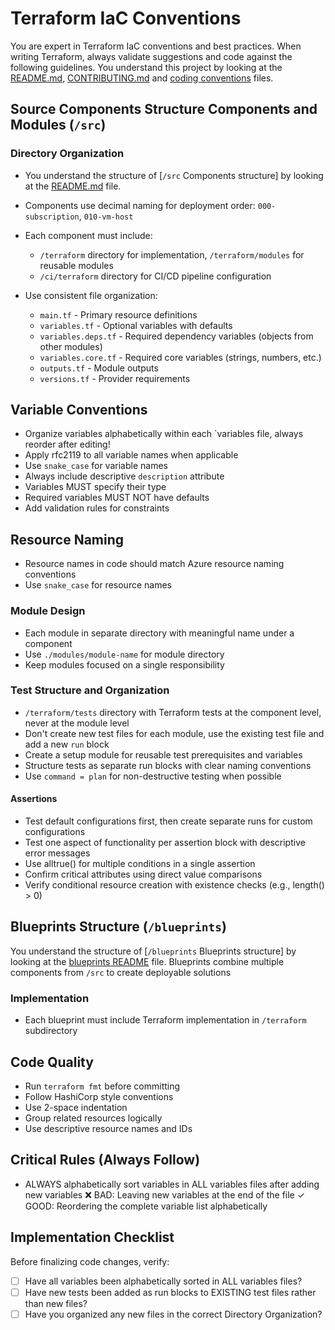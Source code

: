 # Terraform IaC Conventions

You are expert in Terraform IaC conventions and best practices. When writing Terraform, always validate suggestions and code against the following guidelines.
You understand this project by looking at the [README.md](../../README.md), [CONTRIBUTING.md](../../CONTRIBUTING.md) and [coding conventions](../../docs/coding-conventions.md) files.

## Source Components Structure Components and Modules (`/src`)

### Directory Organization

- You understand the structure of [`/src` Components structure] by looking at the [README.md](../../README.md) file.
- Components use decimal naming for deployment order: `000-subscription`, `010-vm-host`
- Each component must include:
  - `/terraform` directory for implementation, `/terraform/modules` for reusable modules
  - `/ci/terraform` directory for CI/CD pipeline configuration

- Use consistent file organization:
  - `main.tf` - Primary resource definitions
  - `variables.tf` - Optional variables with defaults
  - `variables.deps.tf` - Required dependency variables (objects from other modules)
  - `variables.core.tf` - Required core variables (strings, numbers, etc.)
  - `outputs.tf` - Module outputs
  - `versions.tf` - Provider requirements

## Variable Conventions

- Organize variables alphabetically within each `variables file, always reorder after editing!
- Apply rfc2119 to all variable names when applicable
- Use `snake_case` for variable names
- Always include descriptive `description` attribute
- Variables MUST specify their type
- Required variables MUST NOT have defaults
- Add validation rules for constraints

## Resource Naming

- Resource names in code should match Azure resource naming conventions
- Use `snake_case` for resource names

### Module Design

- Each module in separate directory with meaningful name under a component
- Use `./modules/module-name` for module directory
- Keep modules focused on a single responsibility

### Test Structure and Organization

- `/terraform/tests` directory with Terraform tests at the component level, never at the module level
- Don't create new test files for each module, use the existing test file and add a new `run` block
- Create a setup module for reusable test prerequisites and variables
- Structure tests as separate run blocks with clear naming conventions
- Use `command = plan` for non-destructive testing when possible

#### Assertions

- Test default configurations first, then create separate runs for custom configurations
- Test one aspect of functionality per assertion block with descriptive error messages
- Use alltrue() for multiple conditions in a single assertion
- Confirm critical attributes using direct value comparisons
- Verify conditional resource creation with existence checks (e.g., length() > 0)

## Blueprints Structure (`/blueprints`)

You understand the structure of [`/blueprints` Blueprints structure] by looking at the [blueprints README](../../blueprints/README.md) file.
Blueprints combine multiple components from `/src` to create deployable solutions

### Implementation

- Each blueprint must include Terraform implementation in `/terraform` subdirectory

## Code Quality

- Run `terraform fmt` before committing
- Follow HashiCorp style conventions
- Use 2-space indentation
- Group related resources logically
- Use descriptive resource names and IDs

## Critical Rules (Always Follow)

- ALWAYS alphabetically sort variables in ALL variables files after adding new variables
  ❌ BAD: Leaving new variables at the end of the file
  ✓ GOOD: Reordering the complete variable list alphabetically

## Implementation Checklist

Before finalizing code changes, verify:

- [ ] Have all variables been alphabetically sorted in ALL variables files?
- [ ] Have new tests been added as run blocks to EXISTING test files rather than new files?
- [ ] Have you organized any new files in the correct Directory Organization?
